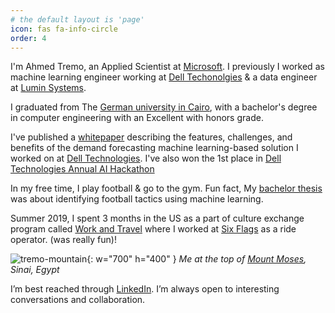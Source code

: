 ```yaml
---
# the default layout is 'page'
icon: fas fa-info-circle
order: 4
---
```


<!-- I'm Sedefnur Kayran. I graduated from the [Yalova University](https://www.yalova.edu.tr/), with a bachelor's degree in Industrial Engineering.

I've published a [whitepaper](https://dergipark.org.tr/tr/pub/jeps/issue/70655/1068970) describes Digital Twin creation and use in scheduling for mass manufacturing enterprises

I share the notes I have taken from the trainings I have attended with you in this blog. My aim is to summarize what I have learned and keep notes for myself. Also, I hope my posts will be useful for you too.#

In my free time, I learn German.

![petra](/assets/img/personal/sedef_petra.jpeg){: w="700" h="400" }
_Me at the [Petra](https://tr.wikipedia.org/wiki/Petra), Petra, Jordan_


I’m best reached through [LinkedIn](https://www.linkedin.com/in/sedefnurkayran/). I’m always open to interesting conversations and collaboration. -->

I'm Ahmed Tremo, an Applied Scientist at [Microsoft](https://www.microsoft.com/). I previously I worked as machine learning engineer working at [Dell Techonolgies](https://www.dell.com/) & a data engineer at [Lumin Systems](http://excelsystems-eg.com/).

I graduated from The [German university in Cairo](https://www.guc.edu.eg/), with a bachelor's degree in computer engineering with an Excellent with honors grade.

I've published a [whitepaper](https://infohub.delltechnologies.com/t/demand-forecasting-a-machine-learning-based-solution-to-forecast-demand-signals-for-dell-services/) describing the features, challenges, and benefits of the demand forecasting machine 
learning-based solution I worked on at [Dell Technologies](https://www.dell.com/). I've also won the 1st place in [Dell Technologies Annual AI Hackathon](https://hacktrick.io/)

In my free time, I play football & go to the gym. Fun fact, My [bachelor thesis](https://github.com/AhmedTremo/FootballTactics) was about identifying football tactics using machine learning.

Summer 2019, I spent 3 months in the US as a part of culture exchange program called [Work and Travel](https://en.wikipedia.org/wiki/Work_and_Travel_USA) where I worked at [Six Flags](https://www.sixflags.com/greatescape) as a ride operator. (was really fun)!

![tremo-mountain](/assets/img/personal/tremo-mountain.jpg){: w="700" h="400" }
_Me at the top of [Mount Moses](https://en.wikipedia.org/wiki/Mount_Sinai), Sinai, Egypt_


I’m best reached through [LinkedIn](https://www.linkedin.com/in/ahmedtremo/). I’m always open to interesting conversations and collaboration.